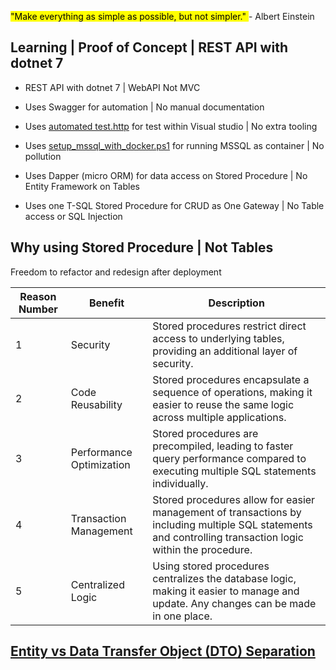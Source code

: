 <mark>"Make everything as simple as possible, but not simpler." </mark> - Albert Einstein

## Learning | Proof of Concept | REST API with dotnet 7 

- REST API with dotnet 7 | WebAPI Not MVC   	
- Uses Swagger for automation | No manual documentation 
- Uses [automated test.http](./Test/Test_Endpoint.http) for test within Visual studio  | No extra tooling
- Uses [setup_mssql_with_docker.ps1](./setup_mssql_with_docker.ps1) for running MSSQL as container | No pollution 

- Uses Dapper (micro ORM) for data access on Stored Procedure | No Entity Framework on Tables   

- Uses one T-SQL Stored Procedure for CRUD as One Gateway | No Table access or SQL Injection 

 



## Why using Stored Procedure | Not Tables 

Freedom to refactor and redesign after deployment  

| Reason Number | Benefit                  | Description                                                                                                                                                  |
|---------------|--------------------------|--------------------------------------------------------------------------------------------------------------------------------------------------------------|
| 1             | Security                 | Stored procedures restrict direct access to underlying tables, providing an additional layer of security.                                                      |
| 2             | Code Reusability         | Stored procedures encapsulate a sequence of operations, making it easier to reuse the same logic across multiple applications.                                 |
| 3             | Performance Optimization | Stored procedures are precompiled, leading to faster query performance compared to executing multiple SQL statements individually.                            |
| 4             | Transaction Management   | Stored procedures allow for easier management of transactions by including multiple SQL statements and controlling transaction logic within the procedure.    |
| 5             | Centralized Logic        | Using stored procedures centralizes the database logic, making it easier to manage and update. Any changes can be made in one place.                           |




## [Entity vs Data Transfer Object (DTO) Separation](https://chat.openai.com/share/8988e67f-68c6-42b3-acdd-8ea475193d3a)

